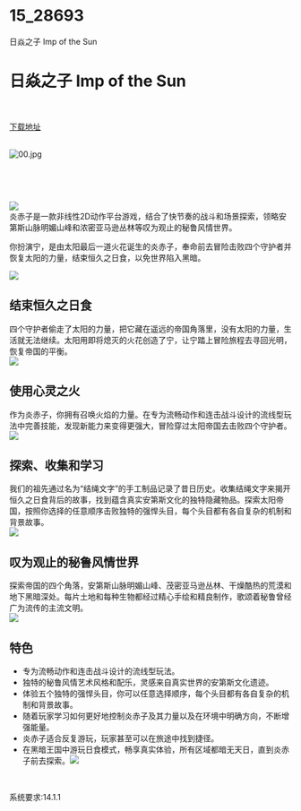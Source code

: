 # 15_28693
日焱之子 Imp of the Sun
# 日焱之子 Imp of the Sun
 <br/></br>
[下载地址](https://www.switch520.cc/article/28693 "下载地址")
<br/></br>

<p><img title="00.jpg" src="https://www.switch520.cc/muke_img/2022_03_25_ff7edbb204402.jpg" alt="00.jpg"></p>
<p>&nbsp;</p>
<p>&nbsp;</p>
<p><img src="https://cdn.akamai.steamstatic.com/steam/apps/1535780/extras/Poster_Tui_00STEAM.jpg?t=1648119102"><br>
炎赤子是一款非线性2D动作平台游戏，结合了快节奏的战斗和场景探索，领略安第斯山脉明媚山峰和浓密亚马逊丛林等叹为观止的秘鲁风情世界。</p>
<p>你扮演宁，是由太阳最后一道火花诞生的炎赤子，奉命前去冒险击败四个守护者并恢复太阳的力量，结束恒久之日食，以免世界陷入黑暗。</p>
<p><img src="https://cdn.akamai.steamstatic.com/steam/apps/1535780/extras/End-the-Eternal-Eclipse-notext.gif?t=1648119102"></p>
<h2 class="bb_tag">结束恒久之日食</h2>
<p>四个守护者偷走了太阳的力量，把它藏在遥远的帝国角落里，没有太阳的力量，生活就无法继续。太阳用即将熄灭的火花创造了宁，让宁踏上冒险旅程去寻回光明，恢复帝国的平衡。<br>
<img src="https://cdn.akamai.steamstatic.com/steam/apps/1535780/extras/Use-Your-Inner-Fire-notext.gif?t=1648119102"></p>
<h2 class="bb_tag">使用心灵之火</h2>
<p>作为炎赤子，你拥有召唤火焰的力量。在专为流畅动作和连击战斗设计的流线型玩法中完善技能，发现新能力来变得更强大，冒险穿过太阳帝国去击败四个守护者。<br>
<img src="https://cdn.akamai.steamstatic.com/steam/apps/1535780/extras/Explore-Collect-and-Learn-notext.gif?t=1648119102"></p>
<h2 class="bb_tag">探索、收集和学习</h2>
<p>我们的祖先通过名为“结绳文字”的手工制品记录了昔日历史。收集结绳文字来揭开恒久之日食背后的故事，找到蕴含真实安第斯文化的独特隐藏物品。探索太阳帝国，按照你选择的任意顺序击败独特的强悍头目，每个头目都有各自复杂的机制和背景故事。<br>
<img src="https://cdn.akamai.steamstatic.com/steam/apps/1535780/extras/A-Stunning-Peruvian-Inspired-World_notext.gif?t=1648119102"></p>
<h2 class="bb_tag">叹为观止的秘鲁风情世界</h2>
<p>探索帝国的四个角落，安第斯山脉明媚山峰、茂密亚马逊丛林、干燥酷热的荒漠和地下黑暗深处。每片土地和每种生物都经过精心手绘和精良制作，歌颂着秘鲁曾经广为流传的主流文明。<br>
<img src="https://cdn.akamai.steamstatic.com/steam/apps/1535780/extras/Features_notext.gif?t=1648119102"></p>
<h2 class="bb_tag">特色</h2>
<ul class="bb_ul">
<li>专为流畅动作和连击战斗设计的流线型玩法。</li>
<li>独特的秘鲁风情艺术风格和配乐，灵感来自真实世界的安第斯文化遗迹。</li>
<li>体验五个独特的强悍头目，你可以任意选择顺序，每个头目都有各自复杂的机制和背景故事。</li>
<li>随着玩家学习如何更好地控制炎赤子及其力量以及在环境中明确方向，不断增强能量。</li>
<li>炎赤子适合反复游玩，玩家甚至可以在旅途中找到捷径。</li>
<li>在黑暗王国中游玩日食模式，畅享真实体验，所有区域都暗无天日，直到炎赤子前去探索。<img src="https://cdn.akamai.steamstatic.com/steam/apps/1535780/extras/gif_steam_2.gif?t=1648119102"></li>
</ul>
<p>&nbsp;</p>
<p>系统要求:14.1.1</p>



